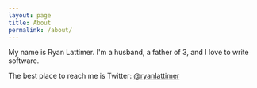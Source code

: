 ```yaml
---
layout: page
title: About
permalink: /about/
---
```


My name is Ryan Lattimer. I'm a husband, a father of 3, and I love to write software.

The best place to reach me is Twitter: [@ryanlattimer](https://twitter.com/ryanlattimer)
